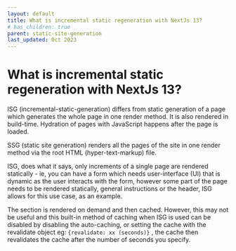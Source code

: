 ```yaml
---
layout: default
title: What is incremental static regeneration with NextJs 13?
# has_children: true
parent: static-site-generation
last_updated: Oct 2023
---
```


# What is incremental static regeneration with NextJs 13?

ISG (incremental-static-generation) differs from static generation of a page which generates the whole page in one render method. It is also rendered in build-time. Hydration of pages with JavaScript happens after the page is loaded.

SSG (static site generation) renders all the pages of the site in one render method via the root HTML (hyper-text-markup) file.

ISG, does what it says, only increments of a single page are rendered statically - ie, you can have a form which needs user-interface (UI) that is dynamic as the user interacts with the form, however some part of the page needs to be rendered statically, general instructions or the header, ISG allows for this use case, as an example.

The section is rendered on demand and then cached. However, this may not be useful and this built-in method of caching when ISG is used can be disabled by disabling the auto-caching, or setting the cache with the revalidate object eg: `{revalidate: xx (seconds)}` , the cache then revalidates the cache after the number of seconds you specify.
